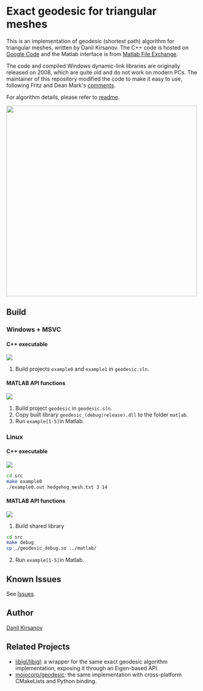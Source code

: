 # Exact geodesic for triangular meshes

This is an implementation of geodesic (shortest path) algorithm for triangular meshes, written by Danil Kirsanov. The C++ code is hosted on [Google Code](https://code.google.com/archive/p/geodesic/) and the Matlab interface is from [Matlab File Exchange](https://mathworks.com/matlabcentral/fileexchange/18168-exact-geodesic-for-triangular-meshes).

The code and compiled Windows dynamic-link libraries are originally released on 2008, which are quite old and do not work on modern PCs. The maintainer of this repository modified the code to make it easy to use, following Fritz and Dean Mark's [comments](https://mathworks.com/matlabcentral/fileexchange/18168-exact-geodesic-for-triangular-meshes).

For algorithm details, please refer to [readme](./src/#readme).

<img src="https://github.com/zishun/geodesic_matlab/raw/master/example2.png" width="500"/>

## Build

### Windows + MSVC
#### C++ executable 
![](https://img.shields.io/badge/build-passing-brightgreen)

1. Build projects ```example0``` and ```example1``` in ```geodesic.sln```.

#### MATLAB API functions 
![](https://img.shields.io/badge/build-passing-brightgreen)

<!---Tested on Windows 10 + MSVC 2017 + MATLAB R2018a. -->

1. Build project ```geodesic``` in ```geodesic.sln```. 
2. Copy built library ```geodesic_(debug|release).dll``` to the folder ```matlab```.
3. Run ```example[1-5]```in Matlab.

### Linux
#### C++ executable 
![](https://img.shields.io/badge/build-passing-brightgreen)

```bash
cd src
make example0
./example0.out hedgehog_mesh.txt 3 14
```

#### MATLAB API functions 
![](https://img.shields.io/badge/build-passing-brightgreen)

1. Build shared library
```bash
cd src
make debug
cp ./geodesic_debug.so ../matlab/
```
2. Run ```example[1-5]```in Matlab.

## Known Issues

See [Issues](https://github.com/zishun/geodesic_matlab/issues).

## Author

[Danil Kirsanov](https://mathworks.com/matlabcentral/fileexchange/18168-exact-geodesic-for-triangular-meshes)

## Related Projects

* [libigl/libigl](https://github.com/libigl/libigl/blob/master/include/igl/exact_geodesic.h): a wrapper for the same exact geodesic algorithm implementation, exposing it through an Eigen-based API.
* [mojocorp/geodesic](https://github.com/mojocorp/geodesic): the same implementation with cross-platform CMakeLists and Python binding.

